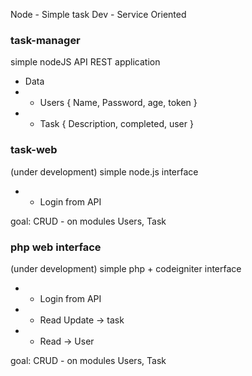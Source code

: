 Node - Simple task Dev - Service Oriented

### task-manager ###
simple nodeJS API REST application 
  - Data
  - - Users { Name, Password, age, token }
  - - Task { Description, completed, user }

### task-web ###
(under development) simple node.js interface 
- - Login from API

goal: CRUD - on modules Users, Task

### php web interface ###
(under development) simple php + codeigniter interface
 - - Login from API
 - - Read Update -> task
 - - Read -> User
 
 goal: CRUD - on modules Users, Task






